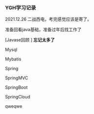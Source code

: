 ### YGH学习记录
2021.12.26 二战西电，考完感觉应该是寄了。

准备回看java基础，准备过年后找工作了

[Javase回顾 ]
**忘记太多了**

Mysql

Mybatis

Spring

SpringMVC

SpringBoot

SpringCloud

qweqwe